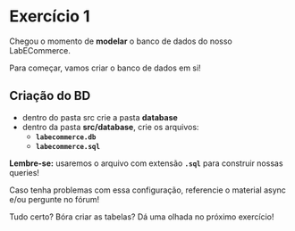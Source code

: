 # Exercício 1
Chegou o momento de **modelar** o banco de dados do nosso LabECommerce.

Para começar, vamos criar o banco de dados em si!

## Criação do BD
- dentro do pasta src crie a pasta **database**
- dentro da pasta **src/database**, crie os arquivos:
  - **`labecommerce.db`**
  - **`labecommerce.sql`**

**Lembre-se:** usaremos o arquivo com extensão **`.sql`** para construir nossas queries!

Caso tenha problemas com essa configuração, referencie o material async e/ou pergunte no fórum!

Tudo certo? Bóra criar as tabelas? Dá uma olhada no próximo exercício!
